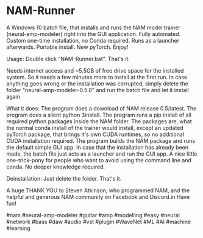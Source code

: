 # NAM-Runner
A Windows 10 batch file, that installs and runs the NAM model trainer (neural-amp-modeler) right into the GUI application. Fully automated. Custom one-time installation, no Conda required. Runs as a launcher afterwards. Portable install. New pyTorch. Enjoy!

Usage:
Double click "NAM-Runner.bat". That's it.

Needs internet access and ~5.5GB of free drive space for the installed system.
So it needs a few minutes more to install at the first run.
In case anything goes wrong or the installation was corrupted, simply delete the folder "neural-amp-modeler-0.5.0" and run the batch file and let it install again.

What it does:
The program does a download of NAM release 0.5/latest.
The program does a silent python 3install.
The program runs a pip install of all required python packages inside the NAM folder.
The packages are, what the normal conda install of the trainer would install, except an updated pyTorch package, that brings it's own CUDA runtimes, so no additional CUDA installation required.
The program builds the NAM package and runs the default simple GUI app.
In case that the installation has already been made, the batch file just acts as a launcher and run the GUI app.
A nice little one-trick-pony for people who want to avoid using the command line and conda.
No deeper knowledge required.

Deinstallation: Just delete the folder. That's it.

A huge THANK YOU to Steven Atkinson, who programmed NAM, and the helpful and generous NAM community on Facebook and Discord.in
Have fun!

#nam #neural-amp-modeler #guitar #amp #modelling #easy #neural #network #bass #daw #audio #vst #plugin #WaveNet #ML #AI #machine #learning

